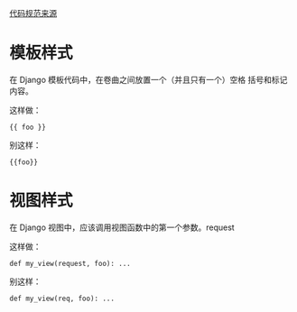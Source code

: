 [代码规范来源](https://docs.djangoproject.com/en/dev/internals/contributing/writing-code/coding-style/)


# 模板样式

在 Django 模板代码中，在卷曲之间放置一个（并且只有一个）空格 括号和标记内容。

这样做：

`{{ foo }}`

别这样：

`{{foo}}`

# 视图样式

在 Django 视图中，应该调用视图函数中的第一个参数。request

这样做：

`def my_view(request, foo):
    ...`
    
别这样：

`def my_view(req, foo):
    ...`



